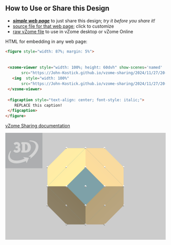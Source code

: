 
## How to Use or Share this Design

 - [***simple web page***](<https://John-Kostick.github.io/vzome-sharing/2024/11/27/20-40-17-TO-CM/>) to just share this design; *try it before you share it!*
 - [source file for that web page](<https://github.com/John-Kostick/vzome-sharing/edit/main/2024/11/27/20-40-17-TO-CM/index.md>); click to customize
 - [raw vZome file](<https://raw.githubusercontent.com/John-Kostick/vzome-sharing/main/2024/11/27/20-40-17-TO-CM/TO-CM.vZome>) to use in vZome desktop or vZome Online
 
 HTML for embedding in any web page:
 ```html
<figure style="width: 87%; margin: 5%">
  
  
  <vzome-viewer style="width: 100%; height: 60dvh" show-scenes='named'
        src="https://John-Kostick.github.io/vzome-sharing/2024/11/27/20-40-17-TO-CM/TO-CM.vZome" >
    <img  style="width: 100%"
        src="https://John-Kostick.github.io/vzome-sharing/2024/11/27/20-40-17-TO-CM/TO-CM.png" >
  </vzome-viewer>

  <figcaption style="text-align: center; font-style: italic;">
     REPLACE this caption!
  </figcaption>
</figure>

 ```

[vZome Sharing documentation](https://vzome.github.io/vzome/sharing.html#how-it-works)

![Image](<TO-CM.png>)

